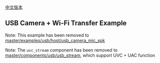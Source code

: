 [中文版本](./README_cn.md)

## USB Camera + Wi-Fi Transfer Example

Note: This example has been removed to [master/examples/usb/host/usb_camera_mic_spk](https://github.com/espressif/esp-iot-solution/tree/master/examples/usb/host/usb_camera_mic_spk)

Note: The `uvc_stream` component has been removed to [master/components/usb/usb_stream](https://github.com/espressif/esp-iot-solution/tree/master/components/usb/usb_stream), which support UVC + UAC function

